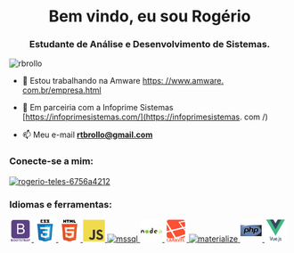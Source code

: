 <h1 align = "center"> Bem vindo, eu sou Rogério </h1>
<h3 align = "center"> Estudante de Análise e Desenvolvimento de Sistemas. </h3>

<p align = "left"> <img src = "https://komarev.com/ghpvc/?username=rbrollo&label=Profile%20views&color=0e75b6&style=flat" alt = "rbrollo" /> </p>

- 🔭 Estou trabalhando na Amware [https: //www.amware. com.br/empresa.html](https://www.amware.com.br/empresa.html)

- 🤝 Em parceiria com a Infoprime Sistemas [https://infoprimesistemas.com/](https://infoprimesistemas. com /)

- 📫 Meu e-mail **rtbrollo@gmail.com**

<h3 align = "left"> Conecte-se a mim: </h3>
<p align = "left">

<a href="https://linkedin.com/in/rogerio-teles-6756a4212" rel="nofollow"><img align="center" src="https://raw.githubusercontent.com/rahuldkjain/github-profile-readme-generator/master/src/images/icons/Social/linked-in-alt.svg" alt="rogerio-teles-6756a4212" height="30" width="40" style="max-width: 100%;"></a>

</p>




<h3 align =" left "> Idiomas e ferramentas: </h3>
<p align = "left">  <a href="https://getbootstrap.com" rel="nofollow"> <img src="https://raw.githubusercontent.com/devicons/devicon/master/icons/bootstrap/bootstrap-plain-wordmark.svg" alt="bootstrap" width="40" height="40" style="max-width: 100%;"> </a> <a href="https://www.w3schools.com/css/" rel="nofollow"> <img src="https://raw.githubusercontent.com/devicons/devicon/master/icons/css3/css3-original-wordmark.svg" alt="css3" width="40" height="40" style="max-width: 100%;"> </a> <a href="https://www.w3.org/html/" rel="nofollow"> <img src="https://raw.githubusercontent.com/devicons/devicon/master/icons/html5/html5-original-wordmark.svg" alt="html5" width="40" height="40" style="max-width: 100%;"> </a> <a href="https://developer.mozilla.org/en-US/docs/Web/JavaScript" rel="nofollow"> <img src="https://raw.githubusercontent.com/devicons/devicon/master/icons/javascript/javascript-original.svg" alt="javascript" width="40" height="40" style="max-width: 100%;"> </a> <a href="https://www.microsoft.com/en-us/sql-server" rel="nofollow"> <img src="https://camo.githubusercontent.com/42dfd0950d93092d82d677877fe87d5bab1e2acccc1110bf0f9dd755988ccb7e/68747470733a2f2f7777772e7376677265706f2e636f6d2f73686f772f3330333232392f6d6963726f736f66742d73716c2d7365727665722d6c6f676f2e737667" alt="mssql" width="40" height="40" data-canonical-src="https://www.svgrepo.com/show/303229/microsoft-sql-server-logo.svg" style="max-width: 100%;"> </a> <a href="https://nodejs.org" rel="nofollow"> <img src="https://raw.githubusercontent.com/devicons/devicon/master/icons/nodejs/nodejs-original-wordmark.svg" alt="nodejs" width="40" height="40" style="max-width: 100%;"> </a>
  <a href =" https: // laravel.com/ "target =" _ blank "rel =" noreferrer "> <img src =" https://raw.githubusercontent.com/devicons/devicon/master/icons/laravel/laravel-plain-wordmark.svg "alt = "laravel "width =" 40 "height =" 40 "/> </a> <a href="https://materializecss.com/" target="_blank" rel="noreferrer"> <img src =" https: //raw.githubusercontent.com/prplx/svg-logos/5585531d45d294869c4eaab4d7cf2e9c167710a9/svg/materialize.svg "alt =" materialize "width =" 40 "height =" 40 "/> </a> <a href="https://www.php.net" target="_blank" rel="noreferrer"> <img src ="https://raw.githubusercontent.com/devicons/devicon/master/icons/php/php-original.svg "alt =" php "width =" 40 "height =" 40 "/> </a> <a href ="https://vuejs.org/"target =" _ blank "rel =" noreferrer "> <img src =" https://raw.githubusercontent.com/devicons/devicon/master/icons/vuejs/vuejs-original-wordmark.svg "alt = "vuejs "width =" 40 "height =" 40 "/> </a> </p>


  
  
  
  
  

  
  

